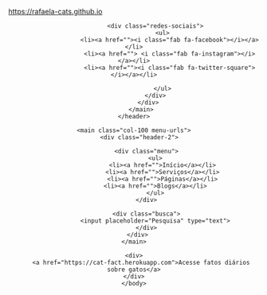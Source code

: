 https://rafaela-cats.github.io

<!DOCTYPE html>
<html lang="en">
<head>
    <meta charset="UTF-8">
    <meta name="viewport" content="width=device-width, initial-scale=1.0">
    <link rel="stylesheet" type="text/css" href="assets/css/style.css">
    <title>Fatos sobre gatos</title>
</head>
<body>
    <header class="menu-principal">
        <main>
            <div class="header-1">
                <div class="logo">
                    <i class="fas fa-paw"></i>
                </div>

                <div class="redes-sociais">
                    <ul>
                        <li><a href=""><i class="fab fa-facebook"></i></a></li>
                        <li><a href=""> <i class="fab fa-instagram"></i></a></li>
                        <li><a href=""><i class="fab fa-twitter-square"></i></a></li>

                    </ul>
                </div>
            </div>
        </main>
    </header>

    <main class="col-100 menu-urls">
       <div class="header-2">

           <div class="menu">
                <ul>
                    <li><a href="">Início</a></li>
                    <li><a href="">Serviços</a></li>
                    <li><a href="">Páginas</a></li>
                    <li><a href="">Blogs</a></li>    
                </ul>
           </div>

           <div class="busca">
                <input placeholder="Pesquisa" type="text">
           </div>
       </div> 
    </main>

    <div>
        <a href="https://cat-fact.herokuapp.com">Acesse fatos diários sobre gatos</a>
    </div>
    </body>
</html>
